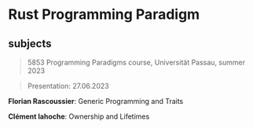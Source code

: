 # Rust Programming Paradigm

## subjects

> 5853 Programming Paradigms course, Universität Passau, summer 2023

> Presentation: 27.06.2023

**Florian Rascoussier**: Generic Programming and Traits

**Clément lahoche**: Ownership and Lifetimes
